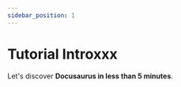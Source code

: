 ```yaml
---
sidebar_position: 1
---
```


# Tutorial Introxxx

Let's discover **Docusaurus in less than 5 minutes**.
